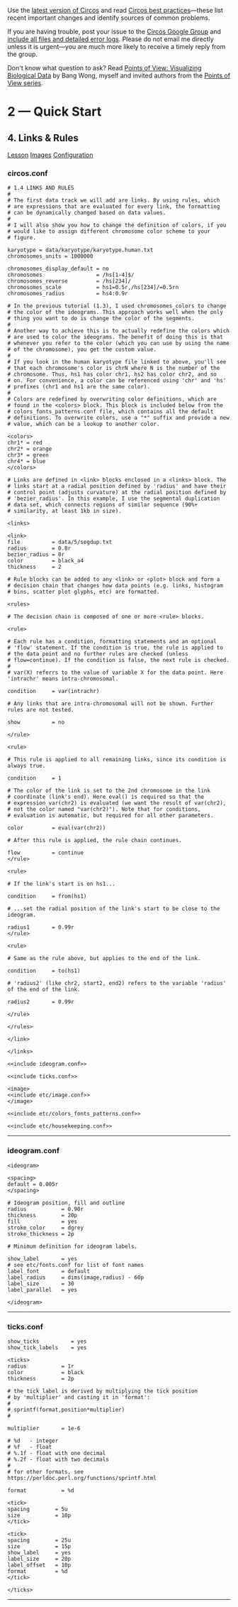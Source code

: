 Use the [latest version of Circos](/software/download/circos/) and read
[Circos best
practices](/documentation/tutorials/reference/best_practices/)—these list
recent important changes and identify sources of common problems.

If you are having trouble, post your issue to the [Circos Google
Group](https://groups.google.com/group/circos-data-visualization) and [include
all files and detailed error logs](/support/support/). Please do not email me
directly unless it is urgent—you are much more likely to receive a timely
reply from the group.

Don't know what question to ask? Read [Points of View: Visualizing Biological
Data](https://www.nature.com/nmeth/journal/v9/n12/full/nmeth.2258.html) by
Bang Wong, myself and invited authors from the [Points of View
series](https://mk.bcgsc.ca/pointsofview).

# 2 — Quick Start

## 4\. Links & Rules

[Lesson](/documentation/tutorials/quick_start/links_and_rules/lesson)
[Images](/documentation/tutorials/quick_start/links_and_rules/images)
[Configuration](/documentation/tutorials/quick_start/links_and_rules/configuration)

### circos.conf

    
    
    # 1.4 LINKS AND RULES
    #
    # The first data track we will add are links. By using rules, which
    # are expressions that are evaluated for every link, the formatting
    # can be dynamically changed based on data values.
    #
    # I will also show you how to change the definition of colors, if you
    # would like to assign different chromosome color scheme to your
    # figure.
    
    karyotype = data/karyotype/karyotype.human.txt
    chromosomes_units = 1000000
    
    chromosomes_display_default = no
    chromosomes                 = /hs[1-4]$/
    chromosomes_reverse         = /hs[234]/
    chromosomes_scale           = hs1=0.5r,/hs[234]/=0.5rn
    chromosomes_radius          = hs4:0.9r
    
    # In the previous tutorial (1.3), I used chromosomes_colors to change
    # the color of the ideograms. This approach works well when the only
    # thing you want to do is change the color of the segments. 
    #
    # Another way to achieve this is to actually redefine the colors which
    # are used to color the ideograms. The benefit of doing this is that
    # whenever you refer to the color (which you can use by using the name
    # of the chromosome), you get the custom value.
    #
    # If you look in the human karyotype file linked to above, you'll see
    # that each chromosome's color is chrN where N is the number of the
    # chromosome. Thus, hs1 has color chr1, hs2 has color chr2, and so
    # on. For convenience, a color can be referenced using 'chr' and 'hs'
    # prefixes (chr1 and hs1 are the same color).
    #
    # Colors are redefined by overwriting color definitions, which are
    # found in the <colors> block. This block is included below from the
    # colors_fonts_patterns.conf file, which contains all the default
    # definitions. To overwrite colors, use a "*" suffix and provide a new
    # value, which can be a lookup to another color.
    
    <colors>
    chr1* = red
    chr2* = orange
    chr3* = green
    chr4* = blue
    </colors>
    
    # Links are defined in <link> blocks enclosed in a <links> block. The
    # links start at a radial position defined by 'radius' and have their
    # control point (adjusts curvature) at the radial position defined by
    # 'bezier_radius'. In this example, I use the segmental duplication
    # data set, which connects regions of similar sequence (90%+
    # similarity, at least 1kb in size).
    
    <links>
    
    <link>
    file          = data/5/segdup.txt
    radius        = 0.8r
    bezier_radius = 0r
    color         = black_a4
    thickness     = 2
    
    # Rule blocks can be added to any <link> or <plot> block and form a
    # decision chain that changes how data points (e.g. links, histogram
    # bins, scatter plot glyphs, etc) are formatted.
    
    <rules>
    
    # The decision chain is composed of one or more <rule> blocks.
    
    <rule>
    
    # Each rule has a condition, formatting statements and an optional
    # 'flow' statement. If the condition is true, the rule is applied to
    # the data point and no further rules are checked (unless
    # flow=continue). If the condition is false, the next rule is checked.
    #
    # var(X) referrs to the value of variable X for the data point. Here 'intrachr' means intra-chromosomal.
    
    condition     = var(intrachr)
    
    # Any links that are intra-chromosomal will not be shown. Further rules are not tested.
    
    show          = no
    
    </rule>
    
    <rule>
    
    # This rule is applied to all remaining links, since its condition is always true.
    
    condition     = 1
    
    # The color of the link is set to the 2nd chromosome in the link
    # coordinate (link's end). Here eval() is required so that the
    # expression var(chr2) is evaluated (we want the result of var(chr2),
    # not the color named "var(chr2)"). Note that for conditions,
    # evaluation is automatic, but required for all other parameters.
    
    color         = eval(var(chr2))
    
    # After this rule is applied, the rule chain continues.
    
    flow          = continue
    </rule>
    
    <rule>
    
    # If the link's start is on hs1...
    
    condition     = from(hs1)
    
    # ...set the radial position of the link's start to be close to the ideogram.
    
    radius1       = 0.99r
    </rule>
    
    <rule>
    
    # Same as the rule above, but applies to the end of the link.
    
    condition     = to(hs1)
    
    # 'radius2' (like chr2, start2, end2) refers to the variable 'radius' of the end of the link.
    
    radius2       = 0.99r
    
    </rule>
    
    </rules>
    
    </link>
    
    </links>
    
    <<include ideogram.conf>>
    
    <<include ticks.conf>>
    
    <image>
    <<include etc/image.conf>>                
    </image>
    
    <<include etc/colors_fonts_patterns.conf>> 
    
    <<include etc/housekeeping.conf>> 
    

  

* * *

### ideogram.conf

    
    
    <ideogram>
    
    <spacing>
    default = 0.005r
    </spacing>
    
    # Ideogram position, fill and outline
    radius           = 0.90r
    thickness        = 20p
    fill             = yes
    stroke_color     = dgrey
    stroke_thickness = 2p
    
    # Minimum definition for ideogram labels.
    
    show_label       = yes
    # see etc/fonts.conf for list of font names
    label_font       = default 
    label_radius     = dims(image,radius) - 60p
    label_size       = 30
    label_parallel   = yes
    
    </ideogram>
    
    

  

* * *

### ticks.conf

    
    
    show_ticks          = yes
    show_tick_labels    = yes
    
    <ticks>
    radius           = 1r
    color            = black
    thickness        = 2p
    
    # the tick label is derived by multiplying the tick position
    # by 'multiplier' and casting it in 'format':
    #
    # sprintf(format,position*multiplier)
    #
    
    multiplier       = 1e-6
    
    # %d   - integer
    # %f   - float
    # %.1f - float with one decimal
    # %.2f - float with two decimals
    #
    # for other formats, see https://perldoc.perl.org/functions/sprintf.html
    
    format           = %d
    
    <tick>
    spacing        = 5u
    size           = 10p
    </tick>
    
    <tick>
    spacing        = 25u
    size           = 15p
    show_label     = yes
    label_size     = 20p
    label_offset   = 10p
    format         = %d
    </tick>
    
    </ticks>
    

  

* * *

